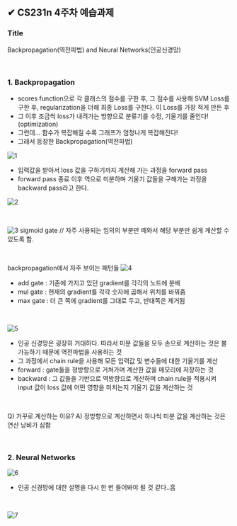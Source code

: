 ## ✔ CS231n 4주차 예습과제

### Title
Backpropagation(역전파법) and Neural Networks(인공신경망)

<br/>

### 1. Backpropagation

- scores function으로 각 클래스의 점수를 구한 후, 그 점수를 사용해 SVM Loss를 구한 후, regularization을 더해 최종 Loss를 구한다. 이 Loss를 가장 적게 만든 후
- 그 이후 조금씩 loss가 내려가는 방향으로 분류기를 수정, 기울기를 줄인다!(optimization)
- 그런데... 함수가 복잡해질 수록 그래프가 엄청나게 복잡해진다!
- 그래서 등장한 Backpropagation(역전파법)

![1](https://user-images.githubusercontent.com/55133871/116809794-ddc58000-ab7a-11eb-80a4-aa1265f6f5ff.PNG)

* 입력값을 받아서 loss 값을 구하기까지 계산해 가는 과정을 forward pass
* forward pass 종료 이후 역으로 미분하며 기울기 값들을 구해가는 과정을 backward pass라고 한다.

![2](https://user-images.githubusercontent.com/55133871/116809843-4280da80-ab7b-11eb-9aba-e0fcdc7778a9.PNG)

<br/>

![3](https://user-images.githubusercontent.com/55133871/116809880-76f49680-ab7b-11eb-9d8b-36dcfccc053d.PNG)
sigmoid gate // 자주 사용되는 임의의 부분만 떼와서 해당 부분만 쉽게 계산할 수 있도록 함.

<br/>

backpropagation에서 자주 보이는 패턴들
![4](https://user-images.githubusercontent.com/55133871/116809985-2467aa00-ab7c-11eb-809a-3d037abcca54.PNG)
* add gate : 기존에 가지고 있던 gradient를 각각의 노드에 분배
* mul gate : 현재의 gradient를 각각 숫자에 곱해서 위치를 바꿔줌
* max gate : 더 큰 쪽에 gradient를 그대로 두고, 반대쪽은 제거됨

<br/>

![5](https://user-images.githubusercontent.com/55133871/116810208-7230e200-ab7d-11eb-8851-6f2e7227a8fd.PNG)

* 인공 신경망은 굉장히 거대하다. 따라서 미분 값들을 모두 손으로 계산하는 것은 불가능하기 때문에 역전파법을 사용하는 것
* 그 과정에서 chain rule을 사용해 모든 입력값 및 변수들에 대한 기울기를 계산
* forward : gate들을 정방향으로 거쳐가며 계산한 값을 메모리에 저장하는 것
* backward : 그 값들을 기반으로 역방향으로 계산하며 chain rule을 적용시켜 input 값이 loss 값에 어떤 영향을 미치는지 기울기 값을 계산하는 것

<br/>

Q) 거꾸로 계산하는 이유?
A) 정방향으로 계산하면서 하나씩 미분 값을 계산하는 것은 연산 낭비가 심함

<br/>

### 2. Neural Networks

![6](https://user-images.githubusercontent.com/55133871/116810455-d902cb00-ab7e-11eb-8384-e39867d6b261.PNG)

* 인공 신경망에 대한 설명을 다시 한 번 들어봐야 될 것 같다..흠

<br/>

![7](https://user-images.githubusercontent.com/55133871/116810519-25e6a180-ab7f-11eb-80ca-b99b57ae35a6.PNG)